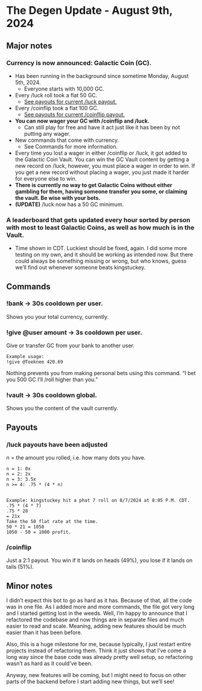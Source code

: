 # **The Degen Update** - August 9th, 2024
## **Major notes**

### Currency is now announced: Galactic Coin (GC).
- Has been running in the background since sometime Monday, August 5th, 2024.
	- Everyone starts with 10,000 GC.
- Every /luck roll took a flat 50 GC.
	- [See payouts for current /luck payout.](#payouts)
- Every /coinflip took a flat 100 GC.
	- [See payouts for current /coinflip payout.](#payouts)
- **You can now wager your GC with /coinflip and /luck.**
	- Can still play for free and have it act just like it has been by not putting any wager.
- New commands that come with currency.
	- See Commands for more information.
- Every time you lost a wager in either /coinflip or /luck, it got added to the Galactic Coin Vault. You can win the GC Vault content by getting a new record on /luck, however, you must place a wager in order to win. If you get a new record without placing a wager, you just made it harder for everyone else to win.
- **There is currently no way to get Galactic Coins without either gambling for them, having someone transfer you some, or claiming the vault. Be wise with your bets.**
- **(UPDATE)** /luck now has a 50 GC minimum.

### A leaderboard that gets updated every hour sorted by person with most to least Galactic Coins, as well as how much is in the Vault.
- Time shown in CDT.
Luckiest should be fixed, again. I did some more testing on my own, and it should be working as intended now. But there could always be something missing or wrong, but who knows, guess we’ll find out whenever someone beats kingstuckey.


## **Commands**

### **!bank** -> 30s cooldown per user.
Shows you your total currency, currently.

### **!give @user amount** -> 3s cooldown per user.
Give or transfer GC from your bank to another user.

	Example usage:
	!give @Toeknee 420.69

Nothing prevents you from making personal bets using this command.
“I bet you 500 GC I’ll /roll higher than you.”

### **!vault** -> 30s cooldown global.
Shows you the content of the vault currently.


## **Payouts**

### **/luck** payouts have been adjusted

n = the amount you rolled, i.e. how many dots you have.


	n = 1: 0x
	n = 2: 2x
	n = 3: 3.5x
	n >= 4: .75 * (4 * n)


	Example: kingstuckey hit a phat 7 roll on 8/7/2024 at 8:05 P.M. CDT.
	.75 * (4 * 7)
	.75 * 28
	= 21x
	Take the 50 flat rate at the time.
	50 * 21 = 1050
	1050 - 50 = 1000 profit.


### **/coinflip**
Just a 2:1 payout.
You win if it lands on heads (49%), you lose if it lands on tails (51%).


## **Minor notes**
I didn’t expect this bot to go as hard as it has. Because of that, all the code was in one file. As I added more and more commands, the file got very long and I started getting lost in the weeds. Well, I’m happy to announce that I refactored the codebase and now things are in separate files and much easier to read and scale. Meaning, adding new features should be much easier than it has been before.

Also, this is a huge milestone for me, because typically, I just restart entire projects instead of refactoring them. Think it just shows that I’ve come a long way since the base code was already pretty well setup, so refactoring wasn’t as hard as it could’ve been.

Anyway, new features will be coming, but I might need to focus on other parts of the backend before I start adding new things, but we’ll see!

